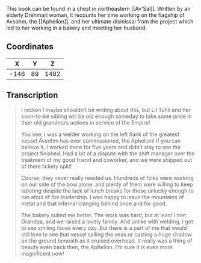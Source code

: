  

This book can be found in a chest in northeastern [[Av'Sal]]. Written by an elderly Drehmari woman, it recounts her time working on the flagship of Avsohm, the [[Aphelion]], and her ultimate dismissal from the project which led to her working in a bakery and meeting her husband.

## Coordinates
| **X** | **Y** | **Z** |
| :---: | :---: | :---: |
| -146  |  89   | 1482  |

## Transcription
> I reckon I maybe shouldn’t be writing about this, but Lil Tuhli and her soon-to-be sibling will be old enough someday to take some pride in their old grandma’s actions in service of the Empire!
>
> You see, I was a welder working on the left flank of the greatest vessel Avsohm has ever commissioned, the Aphelion! If you can believe it, I worked there for five years and didn’t stay to see the project finished. Had a bit of a dispute with the shift manager over the treatment of my good friend and coworker, and we were shipped out of there lickety split!
>
> Course, they never really needed us. Hundreds of folks were working on our side of the bow alone, and plenty of them were willing to keep laboring despite the lack of lunch breaks for those unlucky enough to run afoul of the leadership. I was happy to leave the mountains of metal and that infernal clanging behind once and for good.
>
> The bakery suited me better. The work was hard, but at least I met Grandpa, and we raised a lovely family. And unlike with welding, I got to see smiling faces every day. But there is a part of me that would still love to see that vessel sailing the seas or casting a huge shadow on the ground beneath as it cruised overhead. It really was a thing of beauty even back then, the Aphelion. I’m sure it is even more magnificent now!

